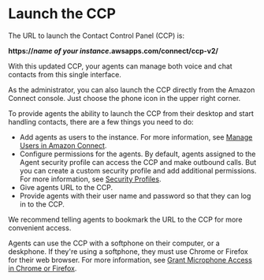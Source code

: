 # Launch the CCP<a name="launch-CCP"></a>

The URL to launch the Contact Control Panel \(CCP\) is:

**https://*name of your instance*\.awsapps\.com/connect/ccp\-v2/**

With this updated CCP, your agents can manage both voice and chat contacts from this single interface\.

As the administrator, you can also launch the CCP directly from the Amazon Connect console\. Just choose the phone icon in the upper right corner\.

To provide agents the ability to launch the CCP from their desktop and start handling contacts, there are a few things you need to do: 
+ Add agents as users to the instance\. For more information, see [Manage Users in Amazon Connect](manage-users.md)\.
+ Configure permissions for the agents\. By default, agents assigned to the Agent security profile can access the CCP and make outbound calls\. But you can create a custom security profile and add additional permissions\. For more information, see [Security Profiles](connect-security-profiles.md)\.
+ Give agents URL to the CCP\.
+ Provide agents with their user name and password so that they can log in to the CCP\.

We recommend telling agents to bookmark the URL to the CCP for more convenient access\.

Agents can use the CCP with a softphone on their computer, or a deskphone\. If they're using a softphone, they must use Chrome or Firefox for their web browser\. For more information, see [Grant Microphone Access in Chrome or Firefox](amazon-connect-contact-control-panel.md#accessing-microphone)\. 
